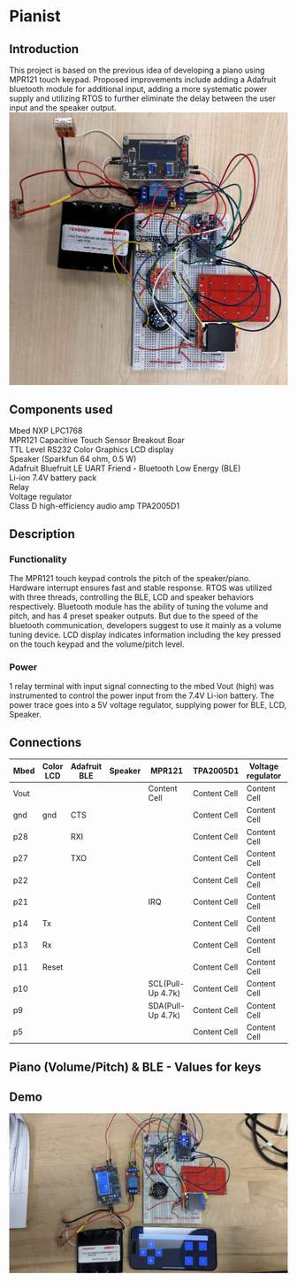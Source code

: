 # Pianist

## Introduction

This project is based on the previous idea of developing a piano using MPR121 touch keypad. Proposed improvements include adding a Adafruit bluetooth module for additional input, adding a more systematic power supply and utilizing RTOS to further eliminate the delay between the user input and the speaker output.<br />
![alt text](https://github.com/Leo34V/4180_Final_Project/blob/main/IMG_0257.JPG?raw=true)
## Components used

Mbed NXP LPC1768 <br />
MPR121 Capacitive Touch Sensor Breakout Boar <br />
TTL Level RS232 Color Graphics LCD display <br />
Speaker (Sparkfun 64 ohm, 0.5 W) <br />
Adafruit Bluefruit LE UART Friend - Bluetooth Low Energy (BLE) <br />
Li-ion 7.4V battery pack <br />
Relay <br />
Voltage regulator <br />
Class D high-efficiency audio amp TPA2005D1 <br />

## Description
### Functionality
The MPR121 touch keypad controls the pitch of the speaker/piano. Hardware interrupt ensures fast and stable response. RTOS was utilized with three threads, controlling the BLE, LCD and speaker behaviors respectively. Bluetooth module has the ability of tuning the volume and pitch, and has 4 preset speaker outputs. But due to the speed of the bluetooth communication, developers suggest to use it mainly as a volume tuning device. LCD display indicates information including the key pressed on the touch keypad and the volume/pitch level. 
### Power
1 relay terminal with input signal connecting to the mbed Vout (high) was instrumented to control the power input from the 7.4V Li-ion battery. The power trace goes into a 5V voltage regulator, supplying power for BLE, LCD, Speaker.

## Connections

| Mbed  | Color LCD | Adafruit BLE | Speaker | MPR121 | TPA2005D1 | Voltage regulator | Relay |
| --- | --- | ---| --- | --- | ---| --- | --- |
| Vout |   |   |   |  Content Cell  | Content Cell  | Content Cell  |
| gnd | gnd  | CTS  |   |  | Content Cell  | Content Cell  | Content Cell  |
| p28 |   | RXI  |   |   | Content Cell  | Content Cell  | Content Cell  |
| p27 |   | TXO  |   |   | Content Cell  | Content Cell  | Content Cell  |
| p22 |   |   |  |   | Content Cell  | Content Cell  | Content Cell  |
| p21 |   |   |  | IRQ | Content Cell  | Content Cell  | Content Cell  |
| p14 | Tx  |   |   |   | Content Cell  | Content Cell  | Content Cell  |
| p13 | Rx  |   |   |  | Content Cell  | Content Cell  | Content Cell  |
| p11 | Reset  |   |   |   | Content Cell  | Content Cell  | Content Cell  |
| p10 |   |   |  | SCL(Pull-Up 4.7k)  | Content Cell  | Content Cell  | Content Cell  |
| p9 |   |   |   | SDA(Pull-Up 4.7k)  | Content Cell  | Content Cell  | Content Cell  |
| p5 |   |   |   |   | Content Cell  | Content Cell  | Content Cell  |


## Piano (Volume/Pitch) & BLE - Values for keys




## Demo

[![Watch the video](https://github.com/Leo34V/4180_Final_Project/blob/main/IMG_0258.jpg)](https://youtu.be/k_Nj4KE3edo)
